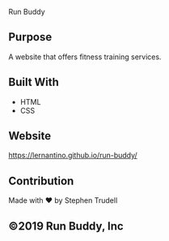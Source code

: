 Run Buddy

## Purpose

A website that offers fitness training services.

## Built With

* HTML
* CSS

## Website

https://lernantino.github.io/run-buddy/

## Contribution

Made with ❤️ by Stephen Trudell

## ©️2019 Run Buddy, Inc
